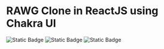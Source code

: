 # RAWG Clone in ReactJS using Chakra UI

![Static Badge](https://img.shields.io/badge/RAWG%20&%20Clone-Project-blue) ![Static Badge](https://img.shields.io/badge/ReactJS-Learning%20React-green) ![Static Badge](https://img.shields.io/badge/Chakra%20UI-Learning%20React-green)
